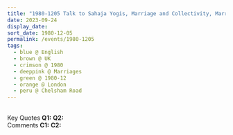 ```yaml
---
title: "1980-1205 Talk to Sahaja Yogis, Marriage and Collectivity, Marriage of Patrick and Grazyna Anslow, Āśhram, 44 Chelsham Road, Clapham, London, UK"
date: 2023-09-24
display_date: 
sort_date: 1980-12-05
permalink: /events/1980-1205
tags:
  - blue @ English
  - brown @ UK
  - crimson @ 1980
  - deeppink @ Marriages
  - green @ 1980-12
  - orange @ London
  - peru @ Chelsham Road
---
```


<br>

<wave-list>
  <list-title color="DarkSeaGreen" width="55">Key Quotes</list-title>
  <list-item color="BlanchedAlmond" width="280"><b>Q1:</b> <i></i></list-item>
  <list-item color="Lavender" width="280"><b>Q2:</b> <i></i></list-item>
</wave-list>

<br>

<wave-list>
  <list-title color="DarkSeaGreen" width="55">Comments</list-title>
  <list-item color="BlanchedAlmond" width="280"><b>C1:</b> <i></i></list-item>
  <list-item color="Lavender" width="280"><b>C2:</b> <i></i></list-item>
</wave-list>